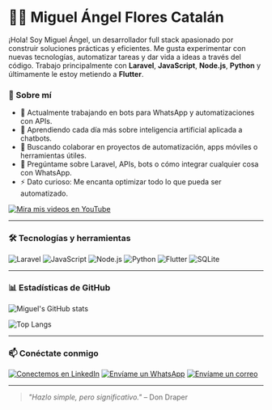 # 👨‍💻 Miguel Ángel Flores Catalán

¡Hola! Soy Miguel Ángel, un desarrollador full stack apasionado por construir soluciones prácticas y eficientes. Me gusta experimentar con nuevas tecnologías, automatizar tareas y dar vida a ideas a través del código. Trabajo principalmente con **Laravel**, **JavaScript**, **Node.js**, **Python** y últimamente le estoy metiendo a **Flutter**.

### 🚀 Sobre mí
- 🔭 Actualmente trabajando en bots para WhatsApp y automatizaciones con APIs.
- 🌱 Aprendiendo cada día más sobre inteligencia artificial aplicada a chatbots.
- 👯 Buscando colaborar en proyectos de automatización, apps móviles o herramientas útiles.
- 💬 Pregúntame sobre Laravel, APIs, bots o cómo integrar cualquier cosa con WhatsApp.
- ⚡ Dato curioso: Me encanta optimizar todo lo que pueda ser automatizado.


[![Mira mis videos en YouTube](https://img.shields.io/badge/Mira%20mis%20videos%20en-YouTube-FF0000?style=for-the-badge&logo=youtube&logoColor=white)](https://www.youtube.com/@miguelangelfc5142)

---

### 🛠️ Tecnologías y herramientas
![Laravel](https://img.shields.io/badge/Laravel-F55247?style=for-the-badge&logo=laravel&logoColor=white)
![JavaScript](https://img.shields.io/badge/JavaScript-F7DF1E?style=for-the-badge&logo=javascript&logoColor=black)
![Node.js](https://img.shields.io/badge/Node.js-339933?style=for-the-badge&logo=node.js&logoColor=white)
![Python](https://img.shields.io/badge/Python-3670A0?style=for-the-badge&logo=python&logoColor=white)
![Flutter](https://img.shields.io/badge/Flutter-02569B?style=for-the-badge&logo=flutter&logoColor=white)
![SQLite](https://img.shields.io/badge/SQLite-07405E?style=for-the-badge&logo=sqlite&logoColor=white)

---

### 📊 Estadísticas de GitHub

![Miguel's GitHub stats](https://github-readme-stats.vercel.app/api?username=miguelfcma&show_icons=true&theme=radical&count_private=true)

![Top Langs](https://github-readme-stats.vercel.app/api/top-langs/?username=miguelfcma&layout=compact&theme=radical)

---

### 📫 Conéctate conmigo

[![Conectemos en LinkedIn](https://img.shields.io/badge/Conectemos%20en-LinkedIn-0077B5?style=for-the-badge&logo=linkedin&logoColor=white)](https://www.linkedin.com/in/miguel-%C3%A1ngel-flores-catal%C3%A1n-261357217/)
[![Envíame un WhatsApp](https://img.shields.io/badge/Envíame%20un-WhatsApp-25D366?style=for-the-badge&logo=whatsapp&logoColor=white)](https://wa.me/5217353424868)
[![Envíame un correo](https://img.shields.io/badge/Envíame%20un-Correo-EA4335?style=for-the-badge&logo=gmail&logoColor=white)](mailto:florescatalanmiguelangel@gmail.com)


---

> *"Hazlo simple, pero significativo."* – Don Draper

